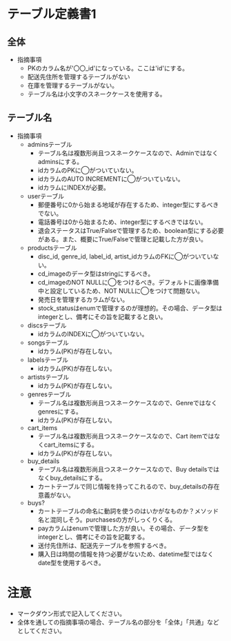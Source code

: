 # テーブル定義書1
## 全体
- 指摘事項
  - PKのカラム名が'〇〇_id'になっている。ここは'id'にする。
  - 配送先住所を管理するテーブルがない
  - 在庫を管理するテーブルがない。
  - テーブル名は小文字のスネークケースを使用する。

## テーブル名
- 指摘事項
  - adminsテーブル
    - テーブル名は複数形尚且つスネークケースなので、Adminではなくadminsにする。
    - idカラムのPKに◯がついていない。
    - idカラムのAUTO INCREMENTに◯がついていない。
    - idカラムにINDEXが必要。
  - userテーブル
    - 郵便番号に0から始まる地域が存在するため、integer型にするべきでない。
    - 電話番号は0から始まるため、integer型にするべきではない。
    - 退会ステータスはTrue/Falseで管理するため、boolean型にする必要がある。また、概要にTrue/Falseで管理と記載した方が良い。
  - productsテーブル
    - disc_id, genre_id, label_id, artist_idカラムのFKに◯がついていない。
    - cd_imageのデータ型はstringにするべき。
    - cd_imageのNOT NULLに◯をつけるべき。デフォルトに画像準備中と設定しているため、NOT NULLに◯をつけて問題ない。
    - 発売日を管理するカラムがない。
    - stock_statusはenumで管理するのが理想的。その場合、データ型はintegerとし、備考にその旨を記載すると良い。
  - discsテーブル
    - idカラムのINDEXに◯がついていない。
  - songsテーブル
    - idカラム(PK)が存在しない。
  - labelsテーブル
    - idカラム(PK)が存在しない。
  - artistsテーブル
    - idカラム(PK)が存在しない。
  - genresテーブル
    - テーブル名は複数形尚且つスネークケースなので、Genreではなくgenresにする。
    - idカラム(PK)が存在しない。
   - cart_items
     - テーブル名は複数形尚且つスネークケースなので、Cart itemではなくcart_itemsにする。
     - idカラム(PK)が存在しない。 
   - buy_details
     - テーブル名は複数形尚且つスネークケースなので、Buy detailsではなくbuy_detailsにする。
     - カートテーブルで同じ情報を持ってこれるので、buy_detailsの存在意義がない。
   - buys?
     - カートテーブルの命名に動詞を使うのはいかがなものか？メソッド名と混同しそう。purchasesの方がしっくりくる。
     - payカラムはenumで管理した方が良い。その場合、データ型をintegerとし、備考にその旨を記載する。
     - 送付先住所は、配送先テーブルを参照するべき。
     - 購入日は時間の情報を持つ必要がないため、datetime型ではなくdate型を使用するべき。
     

# 注意
* マークダウン形式で記入してください。
* 全体を通しての指摘事項の場合、テーブル名の部分を「全体」「共通」などとしてください。

